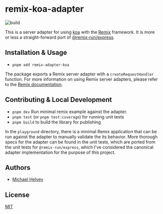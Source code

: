 # remix-koa-adapter

![build](https://github.com/michaelhelvey/remix-koa-adapter/actions/workflows/nodejs.yml/badge.svg)

This is a server adapter for using [koa](https://koajs.com) with the
[Remix](https:/remix.run) framework. It is more or less a straight-forward port
of [@remix-run/express](https://github.com/remix-run/remix/tree/main/packages/remix-express).

## Installation & Usage

-   `pnpm add remix-adapter-koa`

The package exports a Remix server adapter with a `createRequestHandler`
function. For more information on using Remix server adapters, please refer to the [Remix documentation](https://remix.run/docs/en/v1/other-api/adapter).

## Contributing & Local Development

-   `pnpm dev` Run minimal remix example against the adapter.
-   `pnpm test` (or `pnpm test:coverage`) for running unit tests
-   `pnpm build` to build the library for publishing

In the `playground` directory, there is a minimal Remix application that can be
run against the adapter to manually validate the its behavior. More thorough
specs for the adapter can be found in the unit tests, which are ported from the
unit tests for `@remix-run/express`, which I've considered the canonical adapter
implementation for the purpose of this project.

## Authors

-   [Michael Helvey](https://michaelhelvey.dev)

## License

[MIT](./LICENSE.md)
